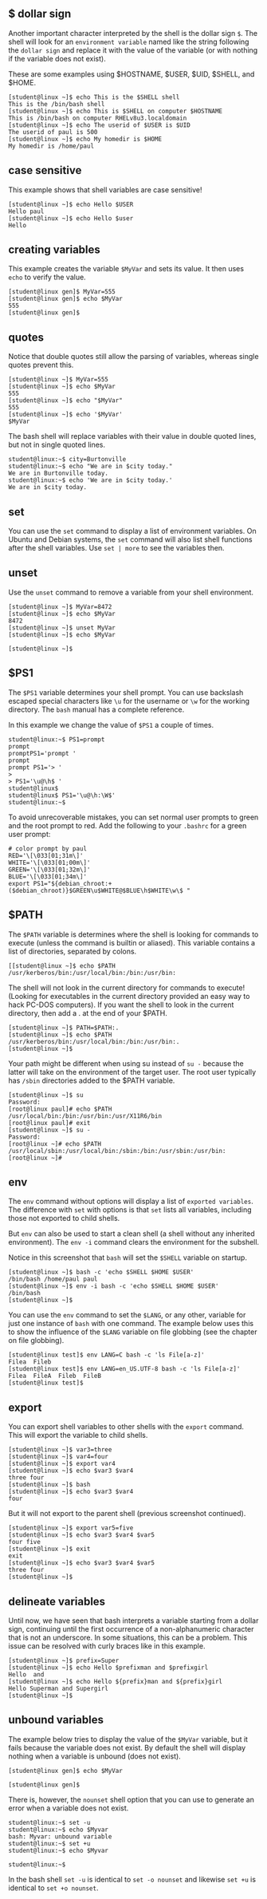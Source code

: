 ## \$ dollar sign

Another important character interpreted by the shell is the dollar sign
`$`. The shell will look for an
`environment variable` named like the string following the
`dollar sign` and replace it with the value of the variable (or with
nothing if the variable does not exist).

These are some examples using \$HOSTNAME, \$USER, \$UID, \$SHELL, and
\$HOME.

    [student@linux ~]$ echo This is the $SHELL shell
    This is the /bin/bash shell
    [student@linux ~]$ echo This is $SHELL on computer $HOSTNAME
    This is /bin/bash on computer RHELv8u3.localdomain
    [student@linux ~]$ echo The userid of $USER is $UID
    The userid of paul is 500
    [student@linux ~]$ echo My homedir is $HOME
    My homedir is /home/paul

## case sensitive

This example shows that shell variables are case sensitive!

    [student@linux ~]$ echo Hello $USER
    Hello paul
    [student@linux ~]$ echo Hello $user
    Hello

## creating variables

This example creates the variable `$MyVar` and sets its value. It then
uses `echo` to verify the value.

    [student@linux gen]$ MyVar=555
    [student@linux gen]$ echo $MyVar
    555
    [student@linux gen]$

## quotes

Notice that double quotes still allow the parsing of variables, whereas
single quotes prevent this.

    [student@linux ~]$ MyVar=555
    [student@linux ~]$ echo $MyVar
    555
    [student@linux ~]$ echo "$MyVar"
    555
    [student@linux ~]$ echo '$MyVar'
    $MyVar

The bash shell will replace variables with their value in double quoted
lines, but not in single quoted lines.

    student@linux:~$ city=Burtonville
    student@linux:~$ echo "We are in $city today."
    We are in Burtonville today.
    student@linux:~$ echo 'We are in $city today.'
    We are in $city today. 

## set

You can use the `set` command to display a list of
environment variables. On Ubuntu and Debian systems, the `set` command
will also list shell functions after the shell variables. Use
`set | more` to see the variables then.

## unset

Use the `unset` command to remove a variable from your
shell environment.

    [student@linux ~]$ MyVar=8472
    [student@linux ~]$ echo $MyVar
    8472
    [student@linux ~]$ unset MyVar
    [student@linux ~]$ echo $MyVar

    [student@linux ~]$

## \$PS1

The `$PS1` variable determines your shell prompt. You can use backslash
escaped special characters like `\u` for the username or `\w` for the
working directory. The `bash` manual has a complete reference.

In this example we change the value of `$PS1` a couple of times.

    student@linux:~$ PS1=prompt
    prompt
    promptPS1='prompt '
    prompt 
    prompt PS1='> '
    > 
    > PS1='\u@\h$ '
    student@linux$ 
    student@linux$ PS1='\u@\h:\W$'
    student@linux:~$

To avoid unrecoverable mistakes, you can set normal user prompts to
green and the root prompt to red. Add the following to your `.bashrc`
for a green user prompt:

    # color prompt by paul
    RED='\[\033[01;31m\]'
    WHITE='\[\033[01;00m\]'
    GREEN='\[\033[01;32m\]'
    BLUE='\[\033[01;34m\]'
    export PS1="${debian_chroot:+($debian_chroot)}$GREEN\u$WHITE@$BLUE\h$WHITE\w\$ "

## \$PATH

The `$PATH` variable is determines where the shell is
looking for commands to execute (unless the command is builtin or
aliased). This variable contains a list of directories, separated by
colons.

    [[student@linux ~]$ echo $PATH
    /usr/kerberos/bin:/usr/local/bin:/bin:/usr/bin:

The shell will not look in the current directory for commands to
execute! (Looking for executables in the current directory provided an
easy way to hack PC-DOS computers). If you want the shell to look in the
current directory, then add a . at the end of your \$PATH.

    [student@linux ~]$ PATH=$PATH:.
    [student@linux ~]$ echo $PATH
    /usr/kerberos/bin:/usr/local/bin:/bin:/usr/bin:.
    [student@linux ~]$

Your path might be different when using su instead of
`su -` because the latter will take on the environment of
the target user. The root user typically has `/sbin` directories added
to the \$PATH variable.

    [student@linux ~]$ su
    Password: 
    [root@linux paul]# echo $PATH
    /usr/local/bin:/bin:/usr/bin:/usr/X11R6/bin
    [root@linux paul]# exit
    [student@linux ~]$ su -
    Password: 
    [root@linux ~]# echo $PATH
    /usr/local/sbin:/usr/local/bin:/sbin:/bin:/usr/sbin:/usr/bin:
    [root@linux ~]#

## env

The `env` command without options will display a list of
`exported variables`. The difference with `set` with options is that
`set` lists all variables, including those not exported to child shells.

But `env` can also be used to start a clean shell (a shell without any
inherited environment). The `env -i` command clears the
environment for the subshell.

Notice in this screenshot that `bash` will set the `$SHELL` variable on
startup.

    [student@linux ~]$ bash -c 'echo $SHELL $HOME $USER'
    /bin/bash /home/paul paul
    [student@linux ~]$ env -i bash -c 'echo $SHELL $HOME $USER'
    /bin/bash
    [student@linux ~]$

You can use the `env` command to set the `$LANG`, or any other, variable
for just one instance of `bash` with one command. The example below uses
this to show the influence of the `$LANG` variable on file globbing (see
the chapter on file globbing).

    [student@linux test]$ env LANG=C bash -c 'ls File[a-z]'
    Filea  Fileb
    [student@linux test]$ env LANG=en_US.UTF-8 bash -c 'ls File[a-z]'
    Filea  FileA  Fileb  FileB
    [student@linux test]$

## export

You can export shell variables to other shells with the
`export` command. This will export the variable to child
shells.

    [student@linux ~]$ var3=three
    [student@linux ~]$ var4=four
    [student@linux ~]$ export var4
    [student@linux ~]$ echo $var3 $var4
    three four
    [student@linux ~]$ bash
    [student@linux ~]$ echo $var3 $var4
    four

But it will not export to the parent shell (previous screenshot
continued).

    [student@linux ~]$ export var5=five
    [student@linux ~]$ echo $var3 $var4 $var5
    four five
    [student@linux ~]$ exit
    exit
    [student@linux ~]$ echo $var3 $var4 $var5
    three four
    [student@linux ~]$

## delineate variables

Until now, we have seen that bash interprets a variable starting from a
dollar sign, continuing until the first occurrence of a non-alphanumeric
character that is not an underscore. In some situations, this can be a
problem. This issue can be resolved with curly braces like in this
example.

    [student@linux ~]$ prefix=Super
    [student@linux ~]$ echo Hello $prefixman and $prefixgirl
    Hello  and
    [student@linux ~]$ echo Hello ${prefix}man and ${prefix}girl
    Hello Superman and Supergirl
    [student@linux ~]$

## unbound variables

The example below tries to display the value of the `$MyVar` variable,
but it fails because the variable does not exist. By default the shell
will display nothing when a variable is unbound (does not exist).

    [student@linux gen]$ echo $MyVar
                    
    [student@linux gen]$

There is, however, the `nounset` shell option that you can
use to generate an error when a variable does not exist.

    student@linux:~$ set -u
    student@linux:~$ echo $Myvar
    bash: Myvar: unbound variable
    student@linux:~$ set +u
    student@linux:~$ echo $Myvar

    student@linux:~$

In the bash shell `set -u` is identical to `set -o nounset` and likewise
`set +u` is identical to `set +o nounset`.


